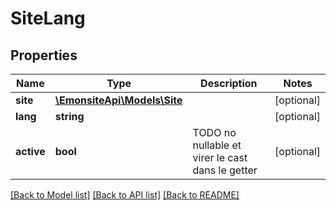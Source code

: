 # SiteLang

## Properties
Name | Type | Description | Notes
------------ | ------------- | ------------- | -------------
**site** | [**\EmonsiteApi\Models\Site**](Site.md) |  | [optional] 
**lang** | **string** |  | [optional] 
**active** | **bool** | TODO no nullable et virer le cast dans le getter | [optional] 

[[Back to Model list]](../../README.md#documentation-for-models) [[Back to API list]](../../README.md#documentation-for-api-endpoints) [[Back to README]](../../README.md)

